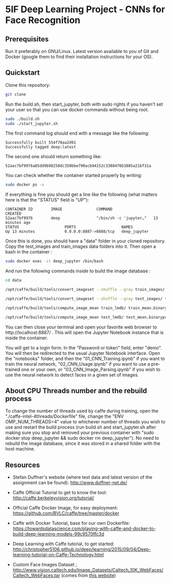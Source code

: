 # 5IF Deep Learning Project - CNNs for Face Recognition

## Prerequisites

Run it preferably on GNU/Linux. Latest version available to you of Git and Docker (google them to find their installation instructions for your OS).

## Quickstart

Clone this repository:

```bash
git clone
```

Run the build.sh, then start_jupyter, both with sudo rights if you haven't set your user so that you can use docker commands without being root.

```bash
sudo ./build.sh
sudo ./start_jupyter.sh
```

The first command log should end with a message like the following:

```
Successfully built 554f78aa2d91
Successfully tagged deep:latest
```

The second one should return something like:

```
52aac7bf9976a85dd9b98258dc350bbe790acb94152c33884f6b3885a21bf31a
```

You can check whether the container started properly by writing:

```bash
sudo docker ps -a
```

If everything is fine you should get a line like the following (what matters here is that the "STATUS" field is "UP"):

```
CONTAINER ID        IMAGE               COMMAND                  CREATED       
52aac7bf9976        deep                "/bin/sh -c 'jupyter…"   13 minutes ago
STATUS                    PORTS                    NAMES
Up 13 minutes             0.0.0.0:8887->8888/tcp   deep_jupyter

```

Once this is done, you should have a "data" folder in your cloned repository. Copy the test_images and train_images data folders into it. Then open a bash in the container :

```bash
sudo docker exec -it deep_jupyter /bin/bash
```

And run the following commands inside to build the image database :

```bash
cd data

/opt/caffe/build/tools/convert_imageset --shuffle --gray train_images/ posneg.txt train_lmdb

/opt/caffe/build/tools/convert_imageset --shuffle --gray test_images/ testposneg.txt test_lmdb

/opt/caffe/build/tools/compute_image_mean train_lmdb/ train_mean.binaryproto

/opt/caffe/build/tools/compute_image_mean test_lmdb/ test_mean.binaryproto
```

You can then close your terminal and open your favorite web browser to http://localhost:8887/ . This will open the Jupyter Notebook instance that is inside the container.

You will get to a login form. In the "Password or token" field, enter "demo". You will then be redirected to the usual Jupyter Notebook interface. Open the "notebooks" folder, and then the "01_CNN_Training.ipynb" if you want to train the neural network,  "02_CNN_Usage.ipynb" if you want to use a pre-trained one or your own, or "03_CNN_Image_Parsing.ipynb" if you wish to use the neural network to detect faces in a given set of images.

## About CPU Threads number and the rebuild process

To change the number of threads used by caffe during training, open the "./caffe-intel-4threads/Dockerfile" file, change the "ENV OMP_NUM_THREADS=4" value to whichever number of threads you wish to use and restart the build process (run build.sh and start_jupyter.sh after making sure you stop and removed your previous container with "sudo docker stop deep_jupyter && sudo docker rm deep_jupyter"). No need to rebuild the image database, since it was stored in a shared folder with the host machine.

## Resources

+ Stefan Duffner's website (where test data and latest version of the assignment can be found):
http://www.duffner-net.de/

+ Caffe Official Tutorial to get to know the tool:
http://caffe.berkeleyvision.org/tutorial/

+ Official Caffe Docker Image, for easy deployment:
https://github.com/BVLC/caffe/tree/master/docker

+ Caffe with Docker Tutorial, base for our own Dockerfile:
https://towardsdatascience.com/playing-with-caffe-and-docker-to-build-deep-learning-models-99c9570ffc3d

+ Deep Learning with Caffe tutorial, to get started:
http://christopher5106.github.io/deep/learning/2015/09/04/Deep-learning-tutorial-on-Caffe-Technology.html

+ Custom Face Images Dataset ;
http://www.vision.caltech.edu/Image_Datasets/Caltech_10K_WebFaces/Caltech_WebFaces.tar (comes from [this website](http://www.vision.caltech.edu/Image_Datasets/Caltech_10K_WebFaces/#Download
))
